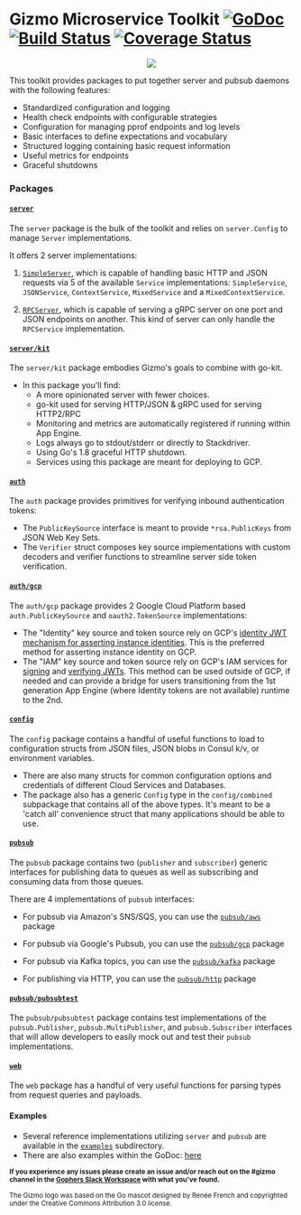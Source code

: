 # Gizmo Microservice Toolkit [![GoDoc](https://godoc.org/github.com/gizmo/gizmo?status.svg)](https://godoc.org/github.com/NYTimes/gizmo) [![Build Status](https://travis-ci.org/NYTimes/gizmo.svg?branch=master)](https://travis-ci.org/NYTimes/gizmo) [![Coverage Status](https://coveralls.io/repos/NYTimes/gizmo/badge.svg?branch=master&service=github)](https://coveralls.io/github/NYTimes/gizmo?branch=master)

<p align="center">
  <img src="http://graphics8.nytimes.com/images/blogs/open/2015/gizmo.png"/>
</p>

This toolkit provides packages to put together server and pubsub daemons with the following features:

* Standardized configuration and logging
* Health check endpoints with configurable strategies
* Configuration for managing pprof endpoints and log levels
* Basic interfaces to define expectations and vocabulary
* Structured logging containing basic request information
* Useful metrics for endpoints
* Graceful shutdowns

### Packages

#### [`server`](https://godoc.org/github.com/NYTimes/gizmo/server)

The `server` package is the bulk of the toolkit and relies on `server.Config` to manage `Server` implementations.

It offers 2 server implementations:

1. [`SimpleServer`](https://godoc.org/github.com/NYTimes/gizmo/server#SimpleServer), which is capable of handling basic HTTP and JSON requests via 5 of the available `Service` implementations: `SimpleService`, `JSONService`, `ContextService`, `MixedService` and a `MixedContextService`.

2. [`RPCServer`](https://godoc.org/github.com/NYTimes/gizmo/server#RPCServer), which is capable of serving a gRPC server on one port and JSON endpoints on another. This kind of server can only handle the `RPCService` implementation.


#### [`server/kit`](https://godoc.org/github.com/NYTimes/gizmo/server/kit)

The `server/kit` package embodies Gizmo's goals to combine with go-kit.

* In this package you'll find:
    * A more opinionated server with fewer choices.
    * go-kit used for serving HTTP/JSON & gRPC used for serving HTTP2/RPC
    * Monitoring and metrics are automatically registered if running within App Engine.
    * Logs always go to stdout/stderr or directly to Stackdriver.
    * Using Go's 1.8 graceful HTTP shutdown.
    * Services using this package are meant for deploying to GCP.

#### [`auth`](https://godoc.org/github.com/NYTimes/gizmo/auth)

The `auth` package provides primitives for verifying inbound authentication tokens:

* The `PublicKeySource` interface is meant to provide `*rsa.PublicKeys` from JSON Web Key Sets.
* The `Verifier` struct composes key source implementations with custom decoders and verifier functions to streamline server side token verification.

#### [`auth/gcp`](https://godoc.org/github.com/NYTimes/gizmo/auth/gcp)

The `auth/gcp` package provides 2 Google Cloud Platform based `auth.PublicKeySource` and `oauth2.TokenSource` implementations:

* The "Identity" key source and token source rely on GCP's [identity JWT mechanism for asserting instance identities](https://cloud.google.com/compute/docs/instances/verifying-instance-identity). This is the preferred method for asserting instance identity on GCP.
* The "IAM" key source and token source rely on GCP's IAM services for [signing](https://cloud.google.com/iam/reference/rest/v1/projects.serviceAccounts/signJwt) and [verifying JWTs](https://cloud.google.com/iam/reference/rest/v1/projects.serviceAccounts.keys/get). This method can be used outside of GCP, if needed and can provide a bridge for users transitioning from the 1st generation App Engine (where Identity tokens are not available) runtime to the 2nd.


#### [`config`](https://godoc.org/github.com/NYTimes/gizmo/config)

The `config` package contains a handful of useful functions to load to configuration structs from JSON files, JSON blobs in Consul k/v, or environment variables.

* There are also many structs for common configuration options and credentials of different Cloud Services and Databases.
* The package also has a generic `Config` type in the `config/combined` subpackage that contains all of the above types. It's meant to be a 'catch all' convenience struct that many applications should be able to use.

#### [`pubsub`](https://godoc.org/github.com/NYTimes/gizmo/pubsub)
 
The `pubsub` package contains two (`publisher` and `subscriber`) generic interfaces for publishing data to queues as well as subscribing and consuming data from those queues.

There are 4 implementations of `pubsub` interfaces:

* For pubsub via Amazon's SNS/SQS, you can use the [`pubsub/aws`](https://godoc.org/github.com/NYTimes/gizmo/pubsub/aws) package

* For pubsub via Google's Pubsub, you can use the [`pubsub/gcp`](https://godoc.org/github.com/NYTimes/gizmo/pubsub/gcp) package

* For pubsub via Kafka topics, you can use the [`pubsub/kafka`](https://godoc.org/github.com/NYTimes/gizmo/pubsub/kafka) package

* For publishing via HTTP, you can use the [`pubsub/http`](https://godoc.org/github.com/NYTimes/gizmo/pubsub/http) package



#### [`pubsub/pubsubtest`](https://godoc.org/github.com/NYTimes/gizmo/pubsub/pubsubtest)

The `pubsub/pubsubtest` package contains test implementations of the `pubsub.Publisher`, `pubsub.MultiPublisher`, and `pubsub.Subscriber` interfaces that will allow developers to easily mock out and test their `pubsub` implementations.

#### [`web`](https://godoc.org/github.com/NYTimes/gizmo/web)

The `web` package has a handful of very useful functions for parsing types from request queries and payloads.

#### Examples

* Several reference implementations utilizing `server` and `pubsub` are available in the [`examples`](https://github.com/NYTimes/gizmo/tree/master/examples) subdirectory.
* There are also examples within the GoDoc: [here](https://godoc.org/github.com/NYTimes/gizmo/examples)

<sub><strong>If you experience any issues please create an issue and/or reach out on the #gizmo channel in the [Gophers Slack Workspace](https://invite.slack.golangbridge.org) with what you've found.</strong></sub>

<sub>The Gizmo logo was based on the Go mascot designed by Renée French and copyrighted under the Creative Commons Attribution 3.0 license.</sub>
